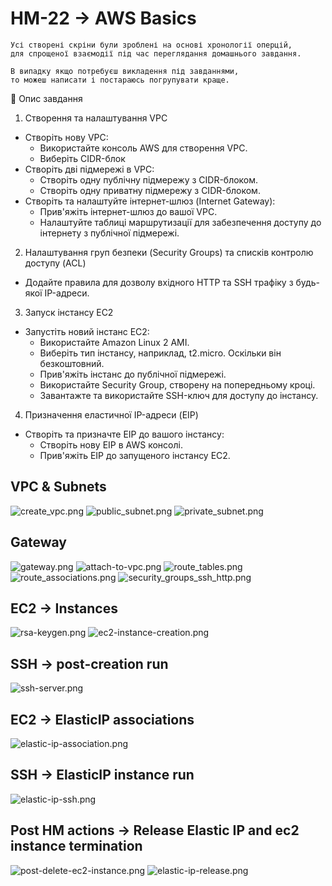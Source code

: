 # HM-22 -> AWS Basics

```textmate
Усі створені скріни були зроблені на основі хронології оперцій, 
для спрощеної взаємодії під час переглядання домашнього завдання.

В випадку якщо потребуєш викладення під завданнями, 
то можеш написати і постараюсь погрупувати краще.
```

📌 Опис завдання

1. Створення та налаштування VPC

* Створіть нову VPC:
    * Використайте консоль AWS для створення VPC.
    * Виберіть CIDR-блок
* Створіть дві підмережі в VPC:
    * Створіть одну публічну підмережу з CIDR-блоком.
    * Створіть одну приватну підмережу з CIDR-блоком.
* Створіть та налаштуйте інтернет-шлюз (Internet Gateway):
    * Прив'яжіть інтернет-шлюз до вашої VPC.
    * Налаштуйте таблиці маршрутизації для забезпечення доступу до інтернету з публічної підмережі.
2. Налаштування груп безпеки (Security Groups) та списків контролю доступу (ACL)
* Додайте правила для дозволу вхідного HTTP та SSH трафіку з будь-якої IP-адреси.
3. Запуск інстансу EC2
* Запустіть новий інстанс EC2:
    * Використайте Amazon Linux 2 AMI.
    * Виберіть тип інстансу, наприклад, t2.micro. Оскільки він безкоштовний.
    * Прив'яжіть інстанс до публічної підмережі.
    * Використайте Security Group, створену на попередньому кроці.
    * Завантажте та використайте SSH-ключ для доступу до інстансу.

4. Призначення еластичної IP-адреси (EIP)
* Створіть та призначте EIP до вашого інстансу:
    * Створіть нову EIP в AWS консолі.
    * Прив'яжіть EIP до запущеного інстансу EC2.

## VPC & Subnets
![create_vpc.png](create_vpc.png)
![public_subnet.png](public_subnet.png)
![private_subnet.png](private_subnet.png)

## Gateway
![gateway.png](gateway.png)
![attach-to-vpc.png](attach-to-vpc.png)
![route_tables.png](route_tables.png)
![route_associations.png](route_associations.png)
![security_groups_ssh_http.png](security_groups_ssh_http.png)

## EC2 -> Instances
![rsa-keygen.png](rsa-keygen.png)
![ec2-instance-creation.png](ec2-instance-creation.png)

## SSH -> post-creation run
![ssh-server.png](ssh-server.png)

## EC2 -> ElasticIP associations
![elastic-ip-association.png](elastic-ip-association.png)

## SSH -> ElasticIP instance run
![elastic-ip-ssh.png](elastic-ip-ssh.png)

## Post HM actions -> Release Elastic IP and ec2 instance termination
![post-delete-ec2-instance.png](post-delete-ec2-instance.png)
![elastic-ip-release.png](elastic-ip-release.png)
